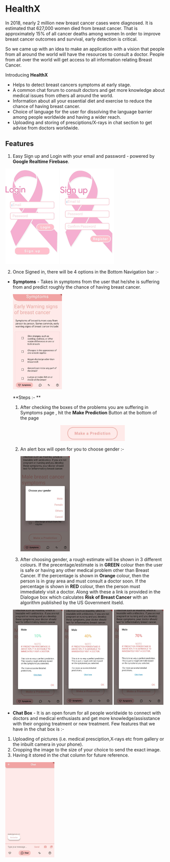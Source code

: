 
# HealthX

In 2018, nearly 2 million new breast cancer cases were diagnosed.
It is estimated that 627,000 women died from breast cancer. 
That is approximately 15% of all cancer deaths among women
In order to improve breast cancer outcomes and survival, early detection is critical.

So we came up with an idea to make an application with a vision that people from all around the world will have the resources to consult a doctor. People from all over the world will get access to all information relating Breast Cancer.

Introducing **HealthX**

-	Helps to detect breast cancers symptoms at early stage.
-	A common chat forum to consult doctors and get more knowledge about medical issues from others all around the world.
- Information about all your essential diet and exercise to reduce the chance of having breast cancer.
- Choice of language for the user for dissolving the language barrier among people worldwide and having a wider reach.
- Uploading and storing of presciptions/X-rays in chat section to get advise from doctors worldwide.

## Features

1) Easy Sign up and Login with your email and password - powered by **Google Realtime Firebase**.

<p float="left">
<img src = "images(1)/Login.jpeg" height=300            > 
<img src = "images(1)/Signup.jpeg" height=300>
</p>

2) Once Signed in, there will be 4 options in the Bottom Navigation bar :- 
  
  - **Symptoms** - Takes in symptoms from the user that he/she is suffering from and predict roughly the chance of having breast cancer.
  
     <img src = "images(1)/Symptoms.jpeg" height=300> 
     
     **Steps :- **
     1) After checking the boxes of the problems you are suffering in Symptoms page , hit the **Make Prediction** Button at the bottom of the page 
     
          <div style="text-align:center"><img src = "images(1)/Predic.jpeg" height=50></div>
      
     2) An alert box will open for you to choose gender :- 
     
           <img src = "images(1)/Predic1.jpeg" height=300>
     
     3) After choosing gender, a rough estimate will be shown in 3 different colours. If the precentage/estimate is in **GREEN** colour then the user is safe or having any other      medical problem other than Breast Cancer. If the percentage is shown in **Orange** colour, then the person is in gray area and must consult a doctor soon. If the percentage is shown in **RED** colour, then the person must immediately visit a doctor. Along with these a link is provided in the Dialogue box which calculates **Risk of Breast Cancer** with an algorithm published by the US Government itseld.
     
      <p float="left">
      <img src = "images(1)/Predic2.jpeg" height=300> 
      <img src = "images(1)/Predic3.jpeg" height=300>
      <img src = "images(1)/Predic4.jpeg" height=300>
      </p>
      
- **Chat Box** - It is an open forum for all people worldwide to connect with doctors and medical enthusiasts and get more knowledge/assisstance with their ongoing treatment or new treatment. Few features that we have in the chat box is :- 
1) Uploading of pictures (i.e. medical presciption,X-rays etc from gallery or the inbuilt camera in your phone).
2) Cropping the image to the size of your choice to send the exact image.
3) Having it stored in the chat column for future reference.

<img src = "images(1)/Chat.jpeg" height=300> 
